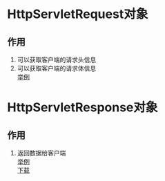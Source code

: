 # HttpServletRequest对象
## 作用
1. 可以获取客户端的请求头信息
2. 可以获取客户端的请求体信息        
   [举例](file:///G:\cache\idea\java\requsetAndResponseDemo\src\main\java\com\RequsetDemo.java)
   
# HttpServletResponse对象
## 作用
1. 返回数据给客户端     
   [举例](file:///G:\cache\idea\java\requsetAndResponseDemo\src\main\java\com\ResponseDemo.java)       
   [下载](file:///G:\cache\idea\java\requsetAndResponseDemo\src\main\java\com\DownloadDemo.java) 
